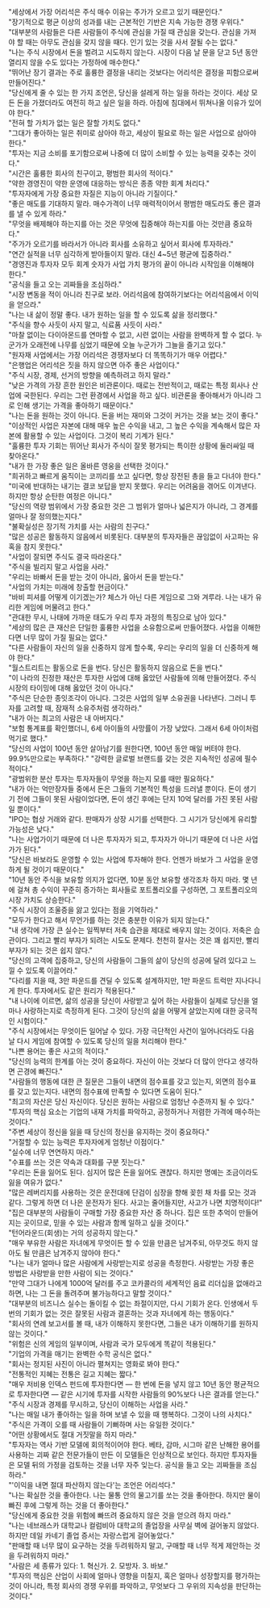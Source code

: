 "세상에서 가장 어리석은 주식 매수 이유는 주가가 오르고 있기 때문인다."  
"장기적으로 평균 이상의 성과를 내는 근본적인 기반은 지속 가능한 경쟁 우위다."  
"대부분의 사람들은 다른 사람들이 주식에 관심을 가질 때 관심을 갖는다. 관심을 가져야 할 때는 아무도 관심을 갖지 않을 때다. 인기 있는 것을 사서 잘될 수는 없다."  
"나는 주식 시장에서 돈을 벌려고 시도하지 않는다. 시장이 다음 날 문을 닫고 5년 동안 열리지 않을 수도 있다는 가정하에 매수한다."  
"뛰어난 장기 결과는 주로 훌륭한 결정을 내리는 것보다는 어리석은 결정을 피함으로써 만들어진다."  
"당신에게 줄 수 있는 한 가지 조언은, 당신을 설레게 하는 일을 하라는 것이다. 세상 모든 돈을 가졌더라도 여전히 하고 싶은 일을 하라. 아침에 침대에서 뛰쳐나올 이유가 있어야 한다."  
"전혀 할 가치가 없는 일은 잘할 가치도 없다."  
"그대가 좋아하는 일은 취미로 삼아야 하고, 세상이 필요로 하는 일은 사업으로 삼아야 한다."  
"투자는 지금 소비를 포기함으로써 나중에 더 많이 소비할 수 있는 능력을 갖추는 것이다."  
"시간은 훌륭한 회사의 친구이고, 평범한 회사의 적이다."  
"약한 경영진이 약한 운영에 대응하는 방식은 종종 약한 회계 처리다."  
"투자자에게 가장 중요한 자질은 지능이 아니라 기질이다."  
"좋은 매도를 기대하지 말라. 매수가격이 너무 매력적이어서 평범한 매도라도 좋은 결과를 낼 수 있게 하라."  
"무엇을 배제해야 하는지를 아는 것은 무엇에 집중해야 하는지를 아는 것만큼 중요하다."  
"주가가 오르기를 바라서가 아니라 회사를 소유하고 싶어서 회사에 투자하라."  
"연간 실적을 너무 심각하게 받아들이지 말라. 대신 4~5년 평균에 집중하라."  
"경영진과 투자자 모두 회계 숫자가 사업 가치 평가의 끝이 아니라 시작임을 이해해야 한다."  
"공식을 들고 오는 괴짜들을 조심하라."  
"시장 변동을 적이 아니라 친구로 보라. 어리석음에 참여하기보다는 어리석음에서 이익을 얻으라."  
"나는 내 삶이 정말 좋다. 내가 원하는 일을 할 수 있도록 삶을 정리했다."  
"주식을 향수 사듯이 사지 말고, 식료품 사듯이 사라."  
"마찰 없이는 다이아몬드를 연마할 수 없고, 시련 없이는 사람을 완벽하게 할 수 없다. 누군가가 오래전에 나무를 심었기 때문에 오늘 누군가가 그늘을 즐기고 있다."  
"원자재 사업에서는 가장 어리석은 경쟁자보다 더 똑똑하기가 매우 어렵다."  
"은행업은 어리석은 짓을 하지 않으면 아주 좋은 사업이다."  
"주식 시장, 경제, 선거의 방향을 예측하려고 하지 말라."  
"낮은 가격의 가장 흔한 원인은 비관론이다. 때로는 전반적이고, 때로는 특정 회사나 산업에 국한된다. 우리는 그런 환경에서 사업을 하고 싶다. 비관론을 좋아해서가 아니라 그로 인해 생기는 가격을 좋아하기 때문이다."  
"나는 돈을 원하는 것이 아니다. 돈을 버는 재미와 그것이 커가는 것을 보는 것이 좋다."  
"이상적인 사업은 자본에 대해 매우 높은 수익을 내고, 그 높은 수익을 계속해서 많은 자본에 활용할 수 있는 사업이다. 그것이 복리 기계가 된다."  
"훌륭한 투자 기회는 뛰어난 회사가 주식이 잘못 평가되는 특이한 상황에 둘러싸일 때 찾아온다."  
"내가 한 가장 좋은 일은 올바른 영웅을 선택한 것이다."  
"희귀하고 빠르게 움직이는 코끼리를 쏘고 싶다면, 항상 장전된 총을 들고 다녀야 한다."  
"미국에 반대하는 내기는 결코 보답을 받지 못했다. 우리는 어려움을 겪어도 이겨낸다. 하지만 항상 순탄한 여정은 아니다."  
"당신의 역량 범위에서 가장 중요한 것은 그 범위가 얼마나 넓은지가 아니라, 그 경계를 얼마나 잘 정의했는지다."  
"불확실성은 장기적 가치를 사는 사람의 친구다."  
"많은 성공은 활동하지 않음에서 비롯된다. 대부분의 투자자들은 끊임없이 사고파는 유혹을 참지 못한다."  
"사업이 잘되면 주식도 결국 따라온다."  
"주식을 빌리지 말고 사업을 사라."  
"우리는 바빠서 돈을 받는 것이 아니라, 옳아서 돈을 받는다."  
"사업의 가치는 미래에 창출할 현금이다."  
"바비 피셔를 어떻게 이기겠는가? 체스가 아닌 다른 게임으로 그와 겨루라. 나는 내가 유리한 게임에 머물려고 한다."  
"관대한 무시, 나태에 가까운 태도가 우리 투자 과정의 특징으로 남아 있다."  
"세상의 많은 큰 재산은 단일한 훌륭한 사업을 소유함으로써 만들어졌다. 사업을 이해한다면 너무 많이 가질 필요는 없다."  
"다른 사람들이 자신의 일을 신중하지 않게 할수록, 우리는 우리의 일을 더 신중하게 해야 한다."  
"월스트리트는 활동으로 돈을 번다. 당신은 활동하지 않음으로 돈을 번다."  
"이 나라의 진정한 재산은 투자한 사업에 대해 옳았던 사람들에 의해 만들어졌다. 주식 시장의 타이밍에 대해 옳았던 것이 아니다."  
"주식은 단순한 종잇조각이 아니다. 그것은 사업의 일부 소유권을 나타낸다. 그러니 투자를 고려할 때, 잠재적 소유주처럼 생각하라."  
"내가 아는 최고의 사람은 내 아버지다."  
"보험 통계표를 확인했더니, 6세 아이들의 사망률이 가장 낮았다. 그래서 6세 아이처럼 먹기로 했다."  
"당신의 사업이 100년 동안 살아남기를 원한다면, 100년 동안 매일 버텨야 한다. 99.9%만으로는 부족하다."
"강력한 글로벌 브랜드를 갖는 것은 지속적인 성공에 필수적이다."  
"광범위한 분산 투자는 투자자들이 무엇을 하는지 모를 때만 필요하다."  
"내가 아는 억만장자들 중에서 돈은 그들의 기본적인 특성을 드러낼 뿐이다. 돈이 생기기 전에 그들이 못된 사람이었다면, 돈이 생긴 후에는 단지 10억 달러를 가진 못된 사람일 뿐이다."  
"IPO는 협상 거래와 같다. 판매자가 상장 시기를 선택한다. 그 시기가 당신에게 유리할 가능성은 낮다."  
"나는 사업가이기 때문에 더 나은 투자자가 되고, 투자자가 아니기 때문에 더 나은 사업가가 된다."  
"당신은 바보라도 운영할 수 있는 사업에 투자해야 한다. 언젠가 바보가 그 사업을 운영하게 될 것이기 때문이다."  
"10년 동안 주식을 보유할 의지가 없다면, 10분 동안 보유할 생각조차 하지 마라. 몇 년에 걸쳐 총 수익이 꾸준히 증가하는 회사들로 포트폴리오를 구성하면, 그 포트폴리오의 시장 가치도 상승한다."  
"주식 시장이 조울증을 앓고 있다는 점을 기억하라."  
"모두가 한다고 해서 무언가를 하는 것은 충분한 이유가 되지 않는다."  
"내 생각에 가장 큰 실수는 일찍부터 저축 습관을 제대로 배우지 않는 것이다. 저축은 습관이다. 그리고 빨리 부자가 되려는 시도도 문제다. 천천히 잘사는 것은 꽤 쉽지만, 빨리 부자가 되는 것은 쉽지 않다."  
"당신의 고객에 집중하고, 당신의 사람들이 그들의 삶이 당신의 성공에 달려 있다고 느낄 수 있도록 이끌어라."  
"다리를 지을 때, 3만 파운드를 견딜 수 있도록 설계하지만, 1만 파운드 트럭만 지나다니게 한다. 투자에서도 같은 원리가 적용된다."  
"내 나이에 이르면, 삶의 성공을 당신이 사랑받고 싶어 하는 사람들이 실제로 당신을 얼마나 사랑하는지로 측정하게 된다. 그것이 당신의 삶을 어떻게 살았는지에 대한 궁극적인 시험이다."  
"주식 시장에서는 무엇이든 일어날 수 있다. 가장 극단적인 사건이 일어나더라도 다음 날 다시 게임에 참여할 수 있도록 당신의 일을 처리해야 한다."  
"나쁜 용어는 좋은 사고의 적이다."  
"당신의 능력의 한계를 아는 것이 중요하다. 자신이 아는 것보다 더 많이 안다고 생각하면 곤경에 빠진다."  
"사람들의 행동에 대한 큰 질문은 그들이 내면의 점수표를 갖고 있는지, 외면의 점수표를 갖고 있는지다. 내면의 점수표에 만족할 수 있다면 도움이 된다."  
"최고의 자산은 당신 자신이다. 당신은 원하는 사람으로 엄청난 수준까지 될 수 있다."  
"투자의 핵심 요소는 기업의 내재 가치를 파악하고, 공정하거나 저렴한 가격에 매수하는 것이다."  
"주변 세상이 정신을 잃을 때 당신의 정신을 유지하는 것이 중요하다."  
"거절할 수 있는 능력은 투자자에게 엄청난 이점이다."  
"실수에 너무 연연하지 마라."  
"수표를 쓰는 것은 약속과 대화를 구분 짓는다."  
"우리는 돈을 잃어도 된다. 심지어 많은 돈을 잃어도 괜찮다. 하지만 명예는 조금이라도 잃을 여유가 없다."  
"많은 레버리지를 사용하는 것은 운전대에 단검이 심장을 향해 꽂힌 채 차를 모는 것과 같다. 그렇게 하면 더 나은 운전자가 된다. 사고는 줄어들지만, 사고가 나면 치명적이다!"  
"집은 대부분의 사람들이 구매할 가장 중요한 자산 중 하나다. 집은 또한 추억이 만들어지는 곳이므로, 믿을 수 있는 사람과 함께 일하고 싶을 것이다."  
"턴어라운드(회생)는 거의 성공하지 않는다."  
"매우 부유한 사람은 자녀에게 무엇이든 할 수 있을 만큼은 남겨주되, 아무것도 하지 않아도 될 만큼은 남겨주지 않아야 한다."  
"나는 내가 얼마나 많은 사람에게 사랑받는지로 성공을 측정한다. 사랑받는 가장 좋은 방법은 사랑받을 만한 사람이 되는 것이다."  
"만약 그대가 나에게 1000억 달러를 주고 코카콜라의 세계적인 음료 리더십을 없애라고 하면, 나는 그 돈을 돌려주며 불가능하다고 말할 것이다."  
"대부분의 비즈니스 실수는 돌이킬 수 없는 좌절이지만, 다시 기회가 온다. 인생에서 두 번의 기회가 없는 것은 잘못된 사람과 결혼하는 것과 자녀에게 하는 행동이다."  
"회사의 연례 보고서를 볼 때, 내가 이해하지 못한다면, 그들은 내가 이해하기를 원하지 않는 것이다."  
"위험은 신의 게임의 일부이며, 사람과 국가 모두에게 똑같이 적용된다."  
"기업의 가격을 매기는 완벽한 수학 공식은 없다."  
"회사는 정지된 사진이 아니라 펼쳐지는 영화로 봐야 한다."  
"전통적인 지혜는 전통은 길고 지혜는 짧다."  
"매우 저비용 인덱스 펀드에 투자한다면 — 한 번에 돈을 넣지 않고 10년 동안 평균적으로 투자한다면 — 같은 시기에 투자를 시작한 사람들의 90%보다 나은 결과를 얻는다."  
"주식 시장과 경제를 무시하고, 당신이 이해하는 사업을 사라."  
"나는 매일 내가 좋아하는 일을 하며 보낼 수 있을 때 행복하다. 그것이 나의 사치다."  
"주식은 가격이 오를 때 사람들이 기뻐하며 사는 유일한 것이다."  
"어떤 상황에서도 절대 거짓말을 하지 마라."  
"투자자는 역사 기반 모델에 회의적이어야 한다. 베타, 감마, 시그마 같은 난해한 용어를 사용하는 괴짜 같은 전문가들이 만든 이 모델들은 인상적으로 보인다. 하지만 투자자들은 모델 뒤의 가정을 검토하는 것을 너무 자주 잊는다. 공식을 들고 오는 괴짜들을 조심하라."  
"'이익을 내면 절대 파산하지 않는다'는 조언은 어리석다."  
"나는 확실한 것을 좋아한다. 나는 물통 안의 물고기를 쏘는 것을 좋아한다. 하지만 물이 빠진 후에 그렇게 하는 것을 더 좋아한다."  
"당신에게 중요한 것을 위험에 빠뜨려 중요하지 않은 것을 얻으려 하지 마라."  
"나는 네브래스카 대학교나 컬럼비아 대학교의 졸업장을 사무실 벽에 걸어놓지 않았다. 하지만 데일 카네기 졸업 증서는 자랑스럽게 걸어놓았다."  
"판매할 때 너무 많이 요구하는 것을 두려워하지 말고, 구매할 때 너무 적게 제안하는 것을 두려워하지 마라."  
"사람은 세 종류가 있다: 1. 혁신가. 2. 모방자. 3. 바보."  
"투자의 핵심은 산업이 사회에 얼마나 영향을 미칠지, 혹은 얼마나 성장할지를 평가하는 것이 아니라, 특정 회사의 경쟁 우위를 파악하고, 무엇보다 그 우위의 지속성을 판단하는 것이다."